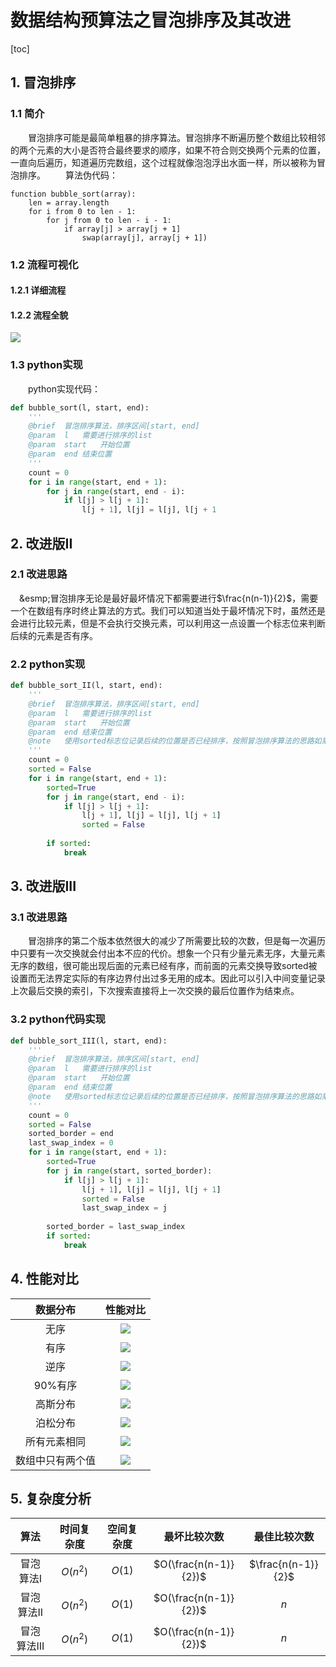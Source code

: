 # 数据结构预算法之冒泡排序及其改进
[toc]

## 1. 冒泡排序
### 1.1 简介
&emsp;&emsp;冒泡排序可能是最简单粗暴的排序算法。冒泡排序不断遍历整个数组比较相邻的两个元素的大小是否符合最终要求的顺序，如果不符合则交换两个元素的位置，一直向后遍历，知道遍历完数组，这个过程就像泡泡浮出水面一样，所以被称为冒泡排序。
&emsp;&emsp;算法伪代码：
```
function bubble_sort(array):
    len = array.length
    for i from 0 to len - 1:
        for j from 0 to len - i - 1:
            if array[j] > array[j + 1]
                swap(array[j], array[j + 1])
```
### 1.2 流程可视化
#### 1.2.1 详细流程


#### 1.2.2 流程全貌
![](../../img/sort/gif/bubble_sort.gif)

### 1.3 python实现
&emsp;&emsp;python实现代码：
```python
def bubble_sort(l, start, end):
    '''
    @brief  冒泡排序算法，排序区间[start, end]
    @param  l   需要进行排序的list
    @param  start   开始位置
    @param  end 结束位置
    '''
    count = 0
    for i in range(start, end + 1):
        for j in range(start, end - i):
            if l[j] > l[j + 1]:
                l[j + 1], l[j] = l[j], l[j + 1
```

## 2. 改进版II
### 2.1 改进思路
&emsp;&esmp;冒泡排序无论是最好最坏情况下都需要进行$\frac{n(n-1)}{2}$，需要一个在数组有序时终止算法的方式。我们可以知道当处于最坏情况下时，虽然还是会进行比较元素，但是不会执行交换元素，可以利用这一点设置一个标志位来判断后续的元素是否有序。

### 2.2 python实现
```python
def bubble_sort_II(l, start, end):
    '''
    @brief  冒泡排序算法，排序区间[start, end]
    @param  l   需要进行排序的list
    @param  start   开始位置
    @param  end 结束位置
    @note   使用sorted标志位记录后续的位置是否已经排序，按照冒泡排序算法的思路如果已经后面的位置未经过交换元素，后面一定已经有序
    '''
    count = 0
    sorted = False
    for i in range(start, end + 1):
        sorted=True
        for j in range(start, end - i):
            if l[j] > l[j + 1]:
                l[j + 1], l[j] = l[j], l[j + 1]
                sorted = False
                
        if sorted:
            break
```
## 3. 改进版III
### 3.1 改进思路
&emsp;&emsp;冒泡排序的第二个版本依然很大的减少了所需要比较的次数，但是每一次遍历中只要有一次交换就会付出本不应的代价。想象一个只有少量元素无序，大量元素无序的数组，很可能出现后面的元素已经有序，而前面的元素交换导致sorted被设置而无法界定实际的有序边界付出过多无用的成本。因此可以引入中间变量记录上次最后交换的索引，下次搜索直接将上一次交换的最后位置作为结束点。
### 3.2 python代码实现
```python
def bubble_sort_III(l, start, end):
    '''
    @brief  冒泡排序算法，排序区间[start, end]
    @param  l   需要进行排序的list
    @param  start   开始位置
    @param  end 结束位置
    @note   使用sorted标志位记录后续的位置是否已经排序，按照冒泡排序算法的思路如果已经后面的位置未经过交换元素，后面一定已经有序
    '''
    count = 0
    sorted = False
    sorted_border = end
    last_swap_index = 0
    for i in range(start, end + 1):
        sorted=True
        for j in range(start, sorted_border):
            if l[j] > l[j + 1]:
                l[j + 1], l[j] = l[j], l[j + 1]
                sorted = False
                last_swap_index = j
                
        sorted_border = last_swap_index
        if sorted:
            break
```
## 4. 性能对比
|数据分布|性能对比|
|:-:|:-:|
|无序|![](../../img/sort/performance/bubble/int.png)|
|有序|![](../../img/sort/performance/bubble/int_sort.png)|
|逆序|![](../../img/sort/performance/bubble/int_sort_reverse.png)|
|90%有序|![](../../img/sort/performance/bubble/int_sort90.png)|
|高斯分布|![](../../img/sort/performance/bubble/norm.png)|
|泊松分布|![](../../img/sort/performance/bubble/poiss.png)|
|所有元素相同|![](../../img/sort/performance/bubble/same.png)|
|数组中只有两个值|![](../../img/sort/performance/bubble/bin.png)|

## 5. 复杂度分析
|算法|时间复杂度|空间复杂度|最坏比较次数|最佳比较次数|
:-:|:-:|:-:|:-:|:-:|
|冒泡算法I|$O(n^2)$|$O(1)$|$O(\frac{n(n-1)}{2})$|$\frac{n(n-1)}{2}$|
|冒泡算法II|$O(n^2)$|$O(1)$|$O(\frac{n(n-1)}{2})$|$n$|
|冒泡算法III|$O(n^2)$|$O(1)$|$O(\frac{n(n-1)}{2})$|$n$|